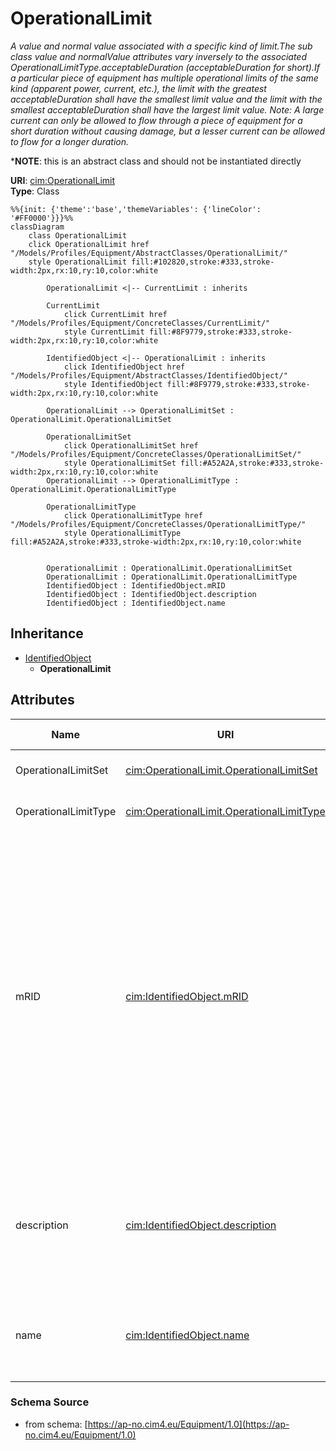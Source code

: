 # OperationalLimit

_A value and normal value associated with a specific kind of limit.The sub class value and normalValue attributes vary inversely to the associated OperationalLimitType.acceptableDuration (acceptableDuration for short).If a particular piece of equipment has multiple operational limits of the same kind (apparent power, current, etc.), the limit with the greatest acceptableDuration shall have the smallest limit value and the limit with the smallest acceptableDuration shall have the largest limit value.  Note: A large current can only be allowed to flow through a piece of equipment for a short duration without causing damage, but a lesser current can be allowed to flow for a longer duration._

*__NOTE__: this is an abstract class and should not be instantiated directly

**URI**: [cim:OperationalLimit](https://cim.ucaiug.io/ns#OperationalLimit)<br />
**Type**: Class

```mermaid
%%{init: {'theme':'base','themeVariables': {'lineColor': '#FF0000'}}}%%
classDiagram
    class OperationalLimit
    click OperationalLimit href "/Models/Profiles/Equipment/AbstractClasses/OperationalLimit/"
    style OperationalLimit fill:#102820,stroke:#333,stroke-width:2px,rx:10,ry:10,color:white

        OperationalLimit <|-- CurrentLimit : inherits

        CurrentLimit
            click CurrentLimit href "/Models/Profiles/Equipment/ConcreteClasses/CurrentLimit/"
            style CurrentLimit fill:#8F9779,stroke:#333,stroke-width:2px,rx:10,ry:10,color:white
     
        IdentifiedObject <|-- OperationalLimit : inherits
            click IdentifiedObject href "/Models/Profiles/Equipment/AbstractClasses/IdentifiedObject/"
            style IdentifiedObject fill:#8F9779,stroke:#333,stroke-width:2px,rx:10,ry:10,color:white

        OperationalLimit --> OperationalLimitSet : OperationalLimit.OperationalLimitSet

        OperationalLimitSet
            click OperationalLimitSet href "/Models/Profiles/Equipment/ConcreteClasses/OperationalLimitSet/"
            style OperationalLimitSet fill:#A52A2A,stroke:#333,stroke-width:2px,rx:10,ry:10,color:white
        OperationalLimit --> OperationalLimitType : OperationalLimit.OperationalLimitType

        OperationalLimitType
            click OperationalLimitType href "/Models/Profiles/Equipment/ConcreteClasses/OperationalLimitType/"
            style OperationalLimitType fill:#A52A2A,stroke:#333,stroke-width:2px,rx:10,ry:10,color:white


        OperationalLimit : OperationalLimit.OperationalLimitSet
        OperationalLimit : OperationalLimit.OperationalLimitType
        IdentifiedObject : IdentifiedObject.mRID
        IdentifiedObject : IdentifiedObject.description
        IdentifiedObject : IdentifiedObject.name
```

## Inheritance
* [IdentifiedObject](/Models/Profiles/Equipment/AbstractClasses/IdentifiedObject/)
    * **OperationalLimit**

## Attributes
| Name | URI | Cardinality and Range | Description | Inheritance |
| ---  | --- | --- | --- | --- |
| OperationalLimitSet | [cim:OperationalLimit.OperationalLimitSet](https://cim.ucaiug.io/ns#OperationalLimit.OperationalLimitSet) | 0..1 OperationalLimitSet | The limit set to which the limit values belong. | direct |
| OperationalLimitType | [cim:OperationalLimit.OperationalLimitType](https://cim.ucaiug.io/ns#OperationalLimit.OperationalLimitType) | 0..1 OperationalLimitType | The limit type associated with this limit. | direct |
| mRID | [cim:IdentifiedObject.mRID](https://cim.ucaiug.io/ns#IdentifiedObject.mRID) | 0..1 string | Master resource identifier issued by a model authority. The mRID is unique within an exchange context. Global uniqueness is easily achieved by using a UUID, as specified in RFC 4122, for the mRID. The use of UUID is strongly recommended.For CIMXML data files in RDF syntax conforming to IEC 61970-552, the mRID is mapped to rdf:ID or rdf:about attributes that identify CIM object elements. | IdentifiedObject |
| description | [cim:IdentifiedObject.description](https://cim.ucaiug.io/ns#IdentifiedObject.description) | 0..1 string | The description is a free human readable text describing or naming the object. It may be non unique and may not correlate to a naming hierarchy. | IdentifiedObject |
| name | [cim:IdentifiedObject.name](https://cim.ucaiug.io/ns#IdentifiedObject.name) | 0..1 string | The name is any free human readable and possibly non unique text naming the object. | IdentifiedObject |

### Schema Source
* from schema: [https://ap-no.cim4.eu/Equipment/1.0](https://ap-no.cim4.eu/Equipment/1.0)
